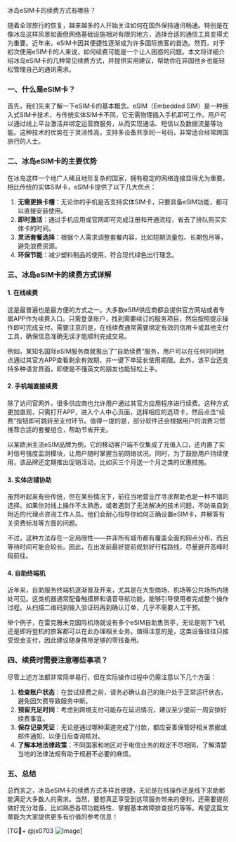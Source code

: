 冰岛eSIM卡的续费方式有哪些？

随着全球旅行的恢复，越来越多的人开始关注如何在国外保持通讯畅通。特别是在像冰岛这样风景如画但网络基础设施相对有限的地方，选择合适的通信工具变得尤为重要。近年来，eSIM卡因其便捷性逐渐成为许多国际旅客的首选。然而，对于初次使用eSIM卡的人来说，如何续费可能是一个让人困惑的问题。本文将详细介绍冰岛eSIM卡的几种常见续费方式，并提供实用建议，帮助你在异国他乡也能轻松管理自己的通讯需求。

### 一、什么是eSIM卡？

首先，我们先来了解一下eSIM卡的基本概念。eSIM（Embedded SIM）是一种嵌入式SIM卡技术，与传统实体SIM卡不同，它无需物理插入手机即可工作。用户可以通过线上平台激活并绑定运营商服务，从而实现通话、短信以及数据流量等功能。这种技术的优势在于灵活性高，支持多设备共享同一号码，非常适合经常跨国旅行的人士。

### 二、冰岛eSIM卡的主要优势

在冰岛这样一个地广人稀且地形复杂的国家，拥有稳定的网络连接显得尤为重要。相比传统的实体SIM卡，eSIM卡提供了以下几大优点：

1. **无需更换卡槽**：无论你的手机是否支持实体SIM卡，只要具备eSIM功能，都可以直接安装使用。
2. **即时激活**：通过手机应用或官网即可完成注册和开通流程，省去了排队购买实体卡的时间。
3. **灵活套餐选择**：根据个人需求调整套餐内容，比如短期流量包、长期包月等，避免浪费资源。
4. **环保节能**：减少塑料制品的使用，符合现代绿色出行理念。

### 三、冰岛eSIM卡的续费方式详解

#### 1. 在线续费

这是最普遍也是最方便的方式之一。大多数eSIM供应商都会提供官方网站或者专属APP作为续费入口。只需登录账户，找到需要续订的服务项目，然后按照提示操作即可完成支付。需要注意的是，在线续费通常需要绑定有效的信用卡或其他支付工具，确保信息准确无误才能顺利完成交易。

例如，某知名国际eSIM服务商就推出了“自助续费”服务，用户可以在任何时间地点通过其官方APP查看剩余有效期，并一键下单延长使用期限。此外，该平台还支持多种语言界面，即使是不懂英文的朋友也能轻松上手。

#### 2. 手机端直接续费

除了访问官网外，很多供应商也允许用户通过其官方应用程序进行续费。这种方式更加直观，只需打开APP，进入个人中心页面，选择相应的选项卡，然后点击“续费”按钮即可跳转至支付环节。值得一提的是，部分软件还会根据用户的消费习惯推荐合适的套餐组合，帮助节省开支。

以某欧洲主流eSIM品牌为例，它的移动客户端不仅集成了充值入口，还内置了实时信号强度监测模块，让用户随时掌握当前网络状况。同时，为了鼓励用户持续使用，该品牌还定期推出促销活动，比如买三个月送一个月之类的优惠措施。

#### 3. 实体店铺协助

虽然听起来有些传统，但在某些情况下，前往当地营业厅寻求帮助也是一种不错的选择。如果你对线上操作不太熟悉，或者遇到了无法解决的技术问题，不妨亲自到附近的代理点咨询工作人员。他们会耐心指导你如何正确设置eSIM卡，并解答有关资费标准等方面的问题。

不过，这种方法存在一定局限性——并非所有城市都有覆盖全面的网点分布，而且等待时间可能会较长。因此，在出发前最好提前规划好行程路线，尽量避开高峰时段前往。

#### 4. 自助终端机

近年来，自助服务终端机逐渐普及开来，尤其是在大型商场、机场等公共场所内随处可见。这类机器通常配备触摸屏和语音导航功能，能够引导使用者完成整个操作过程。从扫描二维码到输入验证码再到确认订单，几乎不需要人工干预。

举个例子，在雷克雅未克国际机场就设有多个eSIM自助售货亭，无论是刚下飞机还是即将登机的旅客都可以在此办理相关业务。值得注意的是，这类设备往往只接受现金支付，因此建议随身携带足够的零钱备用。

### 四、续费时需要注意哪些事项？

尽管上述方法都非常简单易行，但在实际操作过程中仍需注意以下几个方面：

1. **检查账户状态**：在尝试续费之前，请务必确认自己的账户处于正常运行状态，避免因欠费导致服务中断。
2. **预留充足时间**：考虑到跨境支付可能存在延迟情况，建议至少提前一周安排好续费事宜。
3. **保存记录凭证**：无论是通过哪种渠道完成了付款，都应妥善保管好相关票据或邮件通知，以便日后查询核对。
4. **了解本地法律政策**：不同国家和地区对于电信业务的规定不尽相同，了解清楚当地的法律法规有助于规避不必要的麻烦。

### 五、总结

总而言之，冰岛eSIM卡的续费方式多样且便捷，无论是在线操作还是线下求助都能满足大多数人的需求。当然，要想真正享受到这项服务带来的便利，还需要提前做好充分准备，比如熟悉各项功能特性、掌握基本故障排查技巧等等。希望这篇文章能为大家提供更多有价值的参考信息！

[TG💪+ @jx0703 ![Image](https://github.com/user-attachments/assets/dbca1d08-cadb-493c-b0ec-ad6f7a83f270)]